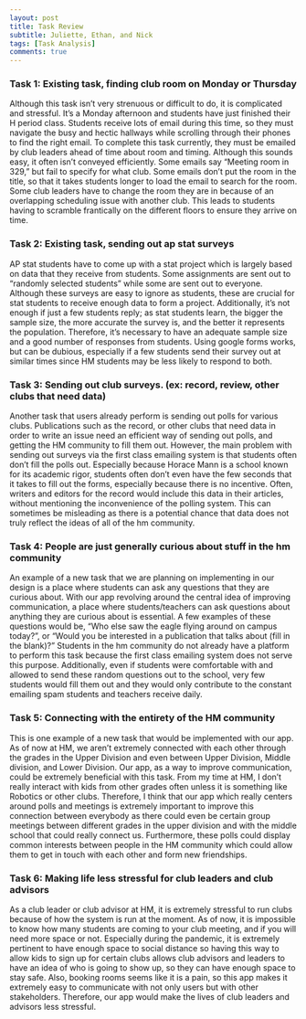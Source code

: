 ```yaml
---
layout: post
title: Task Review
subtitle: Juliette, Ethan, and Nick
tags: [Task Analysis]
comments: true
---
```

### Task 1: Existing task, finding club room on Monday or Thursday
  Although this task isn’t very strenuous or difficult to do, it is complicated and stressful. It’s a Monday afternoon and students have just finished their H period class. Students receive lots of email during this time, so they must navigate the busy and hectic hallways while scrolling through their phones to find the right email. To complete this task currently, they must be emailed by club leaders ahead of time about room and timing. Although this sounds easy, it often isn’t conveyed efficiently. Some emails say “Meeting room in 329,” but fail to specify for what club. Some emails don’t put the room in the title, so that it takes students longer to load the email to search for the room. Some club leaders have to change the room they are in because of an overlapping scheduling issue with another club. This leads to students having to scramble frantically on the different floors to ensure they arrive on time. 
  
### Task 2: Existing task, sending out ap stat surveys
  AP stat students have to come up with a stat project which is largely based on data that they receive from students. Some assignments are sent out to “randomly selected students” while some are sent out to everyone. Although these surveys are easy to ignore as students, these are crucial for stat students to receive enough data to form a project. Additionally, it’s not enough if just a few students reply; as stat students learn, the bigger the sample size, the more accurate the survey is, and the better it represents the population. Therefore, it’s necessary to have an adequate sample size and a good number of responses from students. Using google forms works, but can be dubious, especially if a few students send their survey out at similar times since HM students may be less likely to respond to both.

### Task 3: Sending out club surveys. (ex: record, review, other clubs that need data)
  Another task that users already perform is sending out polls for various clubs. Publications such as the record, or other clubs that need data in order to write an issue need an efficient way of sending out polls, and getting the HM community to fill them out. However, the main problem with sending out surveys via the first class emailing system is that students often don’t fill the polls out. Especially because Horace Mann is a school known for its academic rigor, students often don’t even have the few seconds that it takes to fill out the forms, especially because there is no incentive. Often, writers and editors for the record would include this data in their articles, without mentioning the inconvenience of the polling system. This can sometimes be misleading as there is a potential chance that data does not truly reflect the ideas of all of the hm community. 
  
### Task 4: People are just generally curious about stuff in the hm community
  An example of a new task that we are planning on implementing in our design is a place where students can ask any questions that they are curious about. With our app revolving around the central idea of improving communication, a place where students/teachers can ask questions about anything they are curious about is essential. A few examples of these questions would be, “Who else saw the eagle flying around on campus today?”, or “Would you be interested in a publication that talks about (fill in the blank)?” Students in the hm community do not already have a platform to perform this task because the first class emailing system does not serve this purpose. Additionally, even if students were comfortable with and allowed to send these random questions out to the school, very few students would fill them out and they would only contribute to the constant emailing spam students and teachers receive daily. 
  
### Task 5: Connecting with the entirety of the HM community
  This is one example of a new task that would be implemented with our app. As of now at HM, we aren’t extremely connected with each other through the grades in the Upper Division and even between Upper Division, Middle division, and Lower Division. Our app, as a way to improve communication, could be extremely beneficial with this task. From my time at HM, I don’t really interact with kids from other grades often unless it is something like Robotics or other clubs. Therefore, I think that our app which really centers around polls and meetings is extremely important to improve this connection between everybody as there could even be certain group meetings between different grades in the upper division and with the middle school that could really connect us. Furthermore, these polls could display common interests between people in the HM community which could allow them to get in touch with each other and form new friendships.
  
### Task 6: Making life less stressful for club leaders and club advisors
  As a club leader or club advisor at HM, it is extremely stressful to run clubs because of how the system is run at the moment. As of now, it is impossible to know how many students are coming to your club meeting, and if you will need more space or not. Especially during the pandemic, it is extremely pertinent to have enough space to social distance so having this way to allow kids to sign up for certain clubs allows club advisors and leaders to have an idea of who is going to show up, so they can have enough space to stay safe. Also, booking rooms seems like it is a pain, so this app makes it extremely easy to communicate with not only users but with other stakeholders. Therefore, our app would make the lives of club leaders and advisors less stressful.
